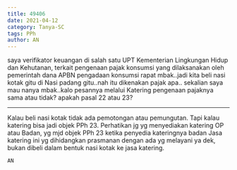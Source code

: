 ```yaml
---
title: 49406
date: 2021-04-12
category: Tanya-SC
tags: PPh
author: AN
---
```


saya verifikator keuangan di salah satu UPT Kementerian Lingkungan Hidup dan Kehutanan, terkait pengenaan pajak konsumsi yang dilaksanakan oleh pemerintah dana APBN pengadaan konsumsi rapat mbak..jadi kita beli nasi kotak gitu di Nasi padang gitu..nah itu dikenakan pajak apa.. sekalian saya mau nanya mbak..kalo pesannya melalui Katering pengenaan pajaknya sama atau tidak? apakah pasal 22 atau 23?

---

Kalau beli nasi kotak tidak ada pemotongan atau pemungutan. Tapi kalau katering bisa jadi objek PPh 23. Perhatikan jg yg menyediakan katering OP atau Badan, yg mjd objek PPh 23 ketika penyedia kateringnya badan Jasa katering ini yg dihidangkan prasmanan dengan ada yg melayani ya dek, bukan dibeli dalam bentuk nasi kotak ke jasa katering.

`AN`
